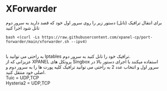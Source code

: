 # XForwarder
برای انتقال ترافیک (تانل) دستور زیر را روی سرور اول خود که قصد دارید به سرور دوم تانل شود اجرا کنید <br>
```
bash <(curl -Ls https://raw.githubusercontent.com/xpanel-cp/port-forwarder/main/xforwarder.sh --ipv4)
```
<br>
به راحتی می توانید با Iptables ترافیک خود را تانل کنید به سرور دوم.<br>
عزیزانی که از XPANEL پروتکل های Singbox  استفاده میکنند با اجرای دستور بالا در سرور اول و انتخاب عدد 2 به راحتی می توانید ترافیک کلیه پورت ها را به سرور دوم و اصلی خود منتقل کنید.<br>
Tuic = UDP,TCP<br>
Hysteria2 = UDP,TCP<br>


